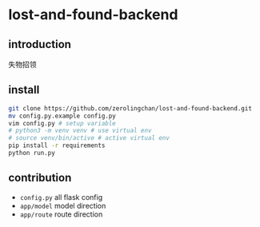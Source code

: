 # lost-and-found-backend

## introduction

失物招领

## install
```bash
git clone https://github.com/zerolingchan/lost-and-found-backend.git
mv config.py.example config.py
vim config.py # setup variable
# python3 -m venv venv # use virtual env
# source venv/bin/active # active virtual env
pip install -r requirements
python run.py
```

## contribution
- `config.py` all flask config 
- `app/model` model direction
- `app/route` route direction
